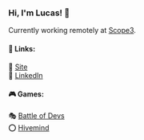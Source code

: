 ### Hi, I'm Lucas! 👋

Currently working remotely at [Scope3](https://www.scope3.com/).

#### 🔗 Links:
🚀 [Site](https://lucasbassetti.com/) <br>
💼 [LinkedIn](https://www.linkedin.com/in/lucas-bassetti/) 

#### 🎮 Games: 
🎭 [Battle of Devs](https://bodevs.lol/) <br>
⭕ [Hivemind](https://hivemind.lol/)
